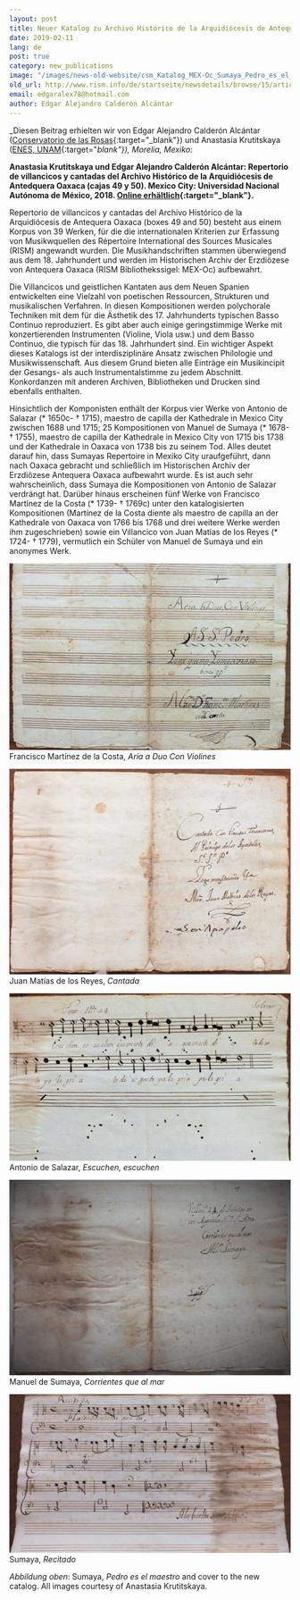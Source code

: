 ```yaml
---
layout: post
title: Neuer Katalog zu Archivo Histórico de la Arquidiócesis de Antequera Oaxaca (Mexiko)
date: 2019-02-11
lang: de
post: true
category: new_publications
image: "/images/news-old-website/csm_Katalog_MEX-Oc_Sumaya_Pedro_es_el_maestro_8ba87caf93.jpg"
old_url: http://www.rism.info/de/startseite/newsdetails/browse/15/article/64/new-catalog-of-the-archivo-historico-de-la-arquidiocesis-de-antequera-oaxaca-mexico.html
email: edgaralex78@hotmail.com
author: Edgar Alejandro Calderón Alcántar
---
```


_Diesen Beitrag erhielten wir von Edgar Alejandro Calderón Alcántar ([Conservatorio de las Rosas](https://www.conservatoriodelasrosas.edu.mx/Home/){:target="_blank"}) und Anastasia Krutitskaya ([ENES, UNAM](http://www.enesmorelia.unam.mx/){:target="_blank"}), Morelia, Mexiko:_

**Anastasia Krutitskaya und Edgar Alejandro Calderón Alcántar: Repertorio de villancicos y cantadas del Archivo Histórico de la Arquidiócesis de Antedquera Oaxaca (cajas 49 y 50). Mexico City: Universidad Nacional Autónoma de México, 2018. [Online erhältlich](http://www.librosoa.unam.mx/handle/123456789/576){:target="_blank"}.**

Repertorio de villancicos y cantadas del Archivo Histórico de la Arquidiócesis de Antequera Oaxaca (boxes 49 and 50) besteht aus einem Korpus von 39 Werken, für die die internationalen Kriterien zur Erfassung von Musikwquellen des Répertoire International des Sources Musicales (RISM) angewandt wurden. Die Musikhandschriften stammen überwiegend aus dem 18. Jahrhundert und werden im Historischen Archiv der Erzdiözese von Antequera Oaxaca (RISM Bibliothekssigel: MEX-Oc) aufbewahrt.

Die Villancicos und geistlichen Kantaten aus dem Neuen Spanien entwickelten eine Vielzahl von poetischen Ressourcen, Strukturen und musikalischen Verfahren. In diesen Kompositionen werden polychorale Techniken mit dem für die Ästhetik des 17. Jahrhunderts typischen Basso Continuo reproduziert. Es gibt aber auch einige geringstimmige Werke mit konzertierenden Instrumenten (Violine, Viola usw.) und dem Basso Continuo, die typisch für das 18. Jahrhundert sind. Ein wichtiger Aspekt dieses Katalogs ist der interdisziplinäre Ansatz zwischen Philologie und Musikwissenschaft. Aus diesem Grund bieten alle Einträge ein Musikincipit der Gesangs- als auch Instrumentalstimme zu jedem Abschnitt. Konkordanzen mit anderen Archiven, Bibliotheken und Drucken sind ebenfalls enthalten.

Hinsichtlich der Komponisten enthält der Korpus vier Werke von Antonio de Salazar (\* 1650c- † 1715), maestro de capilla der Kathedrale in Mexico City zwischen 1688 und 1715; 25 Kompositionen von Manuel de Sumaya (\* 1678- † 1755), maestro de capilla der Kathedrale in Mexico City von 1715 bis 1738 und der Kathedrale in Oaxaca von 1738 bis zu seinem Tod. Alles deutet darauf hin, dass Sumayas Repertoire in Mexiko City uraufgeführt, dann nach Oaxaca gebracht und schließlich im Historischen Archiv der Erzdiözese Antequera Oaxaca aufbewahrt wurde. Es ist auch sehr wahrscheinlich, dass Sumaya die Kompositionen von Antonio de Salazar verdrängt hat. Darüber hinaus erscheinen fünf Werke von Francisco Martínez de la Costa (\* 1739- † 1769c) unter den katalogisierten Kompositionen (Martínez de la Costa diente als maestro de capilla an der Kathedrale von Oaxaca von 1766 bis 1768 und drei weitere Werke werden ihm zugeschrieben) sowie ein Villancico von Juan Matías de los Reyes (\* 1724- † 1779), vermutlich ein Schüler von Manuel de Sumaya und ein anonymes Werk.


![De la Costa composition](/resources-old-website/news/Katalog_MEX-Oc_de_la_costa.JPG)
Francisco Martínez de la Costa, _Aria a Duo Con Violines_

![Juan Matias](/resources-old-website/news/Katalog_MEX-Oc_Juan_Matias.JPG)
Juan Matías de los Reyes, _Cantada_

![Salazar escuchen](/resources-old-website/news/Katalog_MEX-Oc_Salazar_escuchen.JPG)
Antonio de Salazar, _Escuchen, escuchen_

![Sumaya](/resources-old-website/news/Katalog_MEX-Oc_Sumaya_corrientes_que_al_mar.JPG)
Manuel de Sumaya, _Corrientes que al mar_

![Sumaya recitado](/resources-old-website/news/Katalog_MEX-Oc_Sumaya_recitado.JPG)
Sumaya, _Recitado_

_Abbildung oben_: Sumaya, _Pedro es el maestro_ and cover to the new catalog. All images courtesy of Anastasia Krutitskaya.
